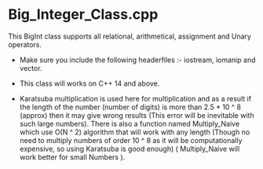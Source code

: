 # Big_Integer_Class.cpp

This BigInt class supports all relational, arithmetical, assignment and Unary operators.

* Make sure you include the following headerfiles :- iostream, iomanip and vector.

* This class will works on C++ 14 and above.

* Karatsuba multiplication is used here for multiplication and as a result if the length of the number (number of digits) is more than 2.5 * 10 ^ 8 (approx) then it may give wrong results (This error will be inevitable with such large numbers). There is also a function named Multiply_Naive which use O(N ^ 2) algorithm that will work with any length (Though no need to multiply numbers of order 10 ^ 8 as it will be computationally expensive, so using Karatsuba is good enough) ( Multiply_Naive will work better for small Numbers ).
